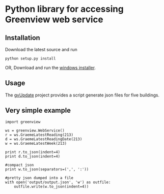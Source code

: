 Python library for accessing Greenview web service
=============

Installation
-------

Download the latest source and run

    python setup.py install

OR, Download and run the [windows installer](https://github.com/ggstuart/greenview/archives/master "Windows installer").


Usage
-------

The [gvUpdate](https://github.com/ggstuart/gvUpdate "gvUpdate") project provides a script generate json files for five buildings.

Very simple example
-------

    import greenview

    ws = greenview.WebService()
    r = ws.GraemeLatestReading(213)
    d = ws.GraemeLatestReadingDate(213)
    w = ws.GraemeLatestWeek(213)

    print r.to_json(indent=4)
    print d.to_json(indent=4)

    #compact json
    print w.to_json(separators=(',', ':'))

    #pretty json dumped into a file
    with open('output/output.json', 'w') as outfile:
        outfile.write(w.to_json(indent=4))

